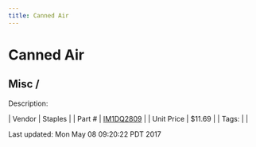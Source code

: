 ```yaml
---
title: Canned Air
---
```


# Canned Air
## Misc / 
Description: 	 

| Vendor | Staples | 
| Part # | [IM1DQ2809](http://www.staples.com/Maxell-CA-4-Blast-Away-Canned-Air-Duster/product_IM1DQ2809) | 
| Unit Price | $11.69 | 
| Tags: |  | 

Last updated: Mon May 08 09:20:22 PDT 2017
